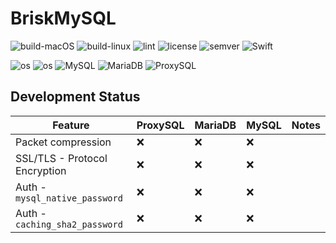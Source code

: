 # BriskMySQL
![build-macOS](https://github.com/ckmjreynolds/BriskMySQL/workflows/build-macOS/badge.svg) ![build-linux](https://github.com/ckmjreynolds/BriskMySQL/workflows/build-linux/badge.svg)  ![lint](https://github.com/ckmjreynolds/BriskMySQL/workflows/lint/badge.svg) ![license](https://img.shields.io/badge/license-MIT-brightgreen) ![semver](https://img.shields.io/badge/semver-2.0.0-brightgreen) ![Swift](https://img.shields.io/badge/Swift-5.1-brightgreen)

![os](https://img.shields.io/badge/os-macOS-brightgreen) ![os](https://img.shields.io/badge/os-linux-brightgreen) ![MySQL](https://img.shields.io/badge/MySQL-8.0.18-darkred) ![MariaDB](https://img.shields.io/badge/MariaDB-10.4.11-darkred) ![ProxySQL](https://img.shields.io/badge/ProxySQL-2.0.8-darkred)

## Development Status
| Feature | ProxySQL | MariaDB | MySQL | Notes |
| ------- | -------- | ------- | ----- | ----- |
| Packet compression | :x: | :x: | :x: | |
| SSL/TLS - Protocol Encryption | :x: | :x: | :x: | |
| Auth - `mysql_native_password` | :x: | :x: | :x: | |
| Auth - `caching_sha2_password` | :x: | :x: | :x: | |
